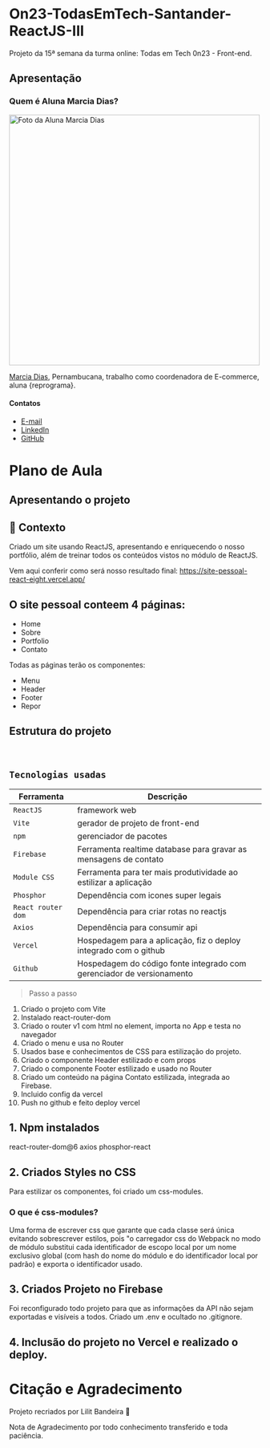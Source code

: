 # On23-TodasEmTech-Santander-ReactJS-III

Projeto da 15ª semana da turma online: Todas em Tech 0n23 - Front-end.

## Apresentação

### Quem é Aluna Marcia Dias?

<img src='./assets/marcia.jpg' width=500 alt='Foto da Aluna Marcia Dias'>

[Marcia Dias](https://www.instagram.com/magaspe), Pernambucana, trabalho como coordenadora de E-commerce, aluna {reprograma}.

#### Contatos

- [E-mail](magaspe@gmail.com)
- [LinkedIn](https://www.linkedin.com/in/magaspe)
- [GitHub](https://github.com/magaspe)


# Plano de Aula

## Apresentando o projeto

## 🧠 Contexto

Criado um site usando ReactJS, apresentando e enriquecendo o nosso portfólio, além de treinar todos os conteúdos vistos no módulo de ReactJS.

Vem aqui conferir como será nosso resultado final: https://site-pessoal-react-eight.vercel.app/

## O site pessoal conteem 4 páginas:

* Home
* Sobre
* Portfolio
* Contato

Todas as páginas terão os componentes:

* Menu
* Header
* Footer
* Repor

## Estrutura do projeto

<br />

## `Tecnologias usadas`

| Ferramenta | Descrição |
| --- | --- |
| `ReactJS` | framework web|
| `Vite` | gerador de projeto de front-end|
| `npm` | gerenciador de pacotes|
| `Firebase` | Ferramenta realtime database para gravar as mensagens de contato|
| `Module CSS` | Ferramenta para ter mais produtividade ao estilizar a aplicação|
| `Phosphor` | Dependência com icones super legais|
| `React router dom` | Dependência para criar rotas no reactjs|
| `Axios` | Dependência para consumir api|
| `Vercel` | Hospedagem para a aplicação, fiz o deploy integrado com o github|
| `Github` | Hospedagem do código fonte integrado com gerenciador de versionamento|



>Passo a passo


1) Criado o projeto com Vite
2) Instalado react-router-dom
3) Criado o router v1 com html no element, importa no App e testa no navegador
4) Criado o menu e usa no Router
5) Usados base e conhecimentos de CSS para estilização do projeto. 
6) Criado o componente Header estilizado e com props
7) Criado o componente Footer estilizado e usado no Router
8) Criado um conteúdo na página Contato estilizada, integrada ao Firebase.
9) Incluido config da vercel 
10) Push no github e feito deploy vercel



## 1. Npm instalados

react-router-dom@6
axios
phosphor-react


## 2. Criados Styles no CSS

Para estilizar os componentes, foi criado um css-modules.

### O que é css-modules?
Uma forma de escrever css que garante que cada classe será única evitando sobrescrever estilos, pois "o carregador css do Webpack no modo de módulo substitui cada identificador de escopo local por um nome exclusivo global (com hash do nome do módulo e do identificador local por padrão) e exporta o identificador usado.

## 3. Criados Projeto no Firebase
Foi reconfigurado todo projeto para que as informações da API não sejam exportadas e visíveis a todos. 
Criado um .env e ocultado no .gitignore.

## 4. Inclusão do projeto no Vercel e realizado o deploy.


# Citação e Agradecimento

<p>
Projeto recriados por Lilit Bandeira 💜
</p>

Nota de Agradecimento por todo conhecimento transferido e toda paciência. 
